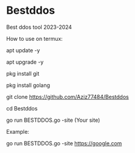 # Bestddos
Best ddos tool 2023-2024

How to use on termux:

apt update -y

apt upgrade -y

pkg install git

pkg install golang

git clone https://github.com/Aziz77484/Bestddos

cd Bestddos

 go run BESTDDOS.go -site (Your site)

Example:

go run BESTDDOS.go -site https://google.com
